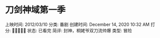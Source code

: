 # 刀剑神域第一季

上映时间: 2012/03/10
分类: 番剧
创建时间: December 14, 2020 10:32 AM
打分: 💛💛💛💛💛
状态: 已看完
简评: 封神，桐姥爷双刀流帅爆
类型: 冒险
